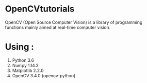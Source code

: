 # OpenCVtutorials
OpenCV (Open Source Computer Vision) is a library of programming functions mainly aimed at real-time computer vision.

# Using : 
1. Python 3.6 
2. Numpy 1.14.2
3. Matplotlib 2.2.0
4. OpenCV 3.4.0 (opencv-python)
